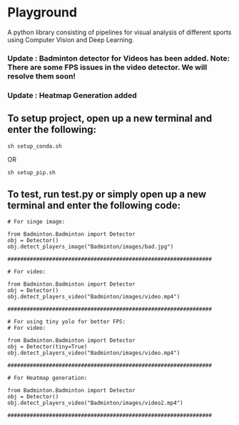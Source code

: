 # Playground
A python library consisting of pipelines for visual analysis of different sports using Computer Vision and Deep Learning.

### Update : Badminton detector for Videos has been added. Note: There are some FPS issues in the video detector. We will resolve them soon!

### Update : Heatmap Generation added

## To setup project, open up a new terminal and enter the following:
```
sh setup_conda.sh
```
OR
```
sh setup_pip.sh
```

## To test, run test.py or simply open up a new terminal and enter the following code: 
```
# For singe image:

from Badminton.Badminton import Detector
obj = Detector()
obj.detect_players_image("Badminton/images/bad.jpg")

################################################################

# For video:

from Badminton.Badminton import Detector
obj = Detector()
obj.detect_players_video("Badminton/images/video.mp4")

################################################################

# For using tiny yolo for better FPS:
# For video:

from Badminton.Badminton import Detector
obj = Detector(tiny=True)
obj.detect_players_video("Badminton/images/video.mp4")

################################################################

# For Heatmap generation:

from Badminton.Badminton import Detector
obj = Detector()
obj.detect_players_video("Badminton/images/video2.mp4")

################################################################

```
